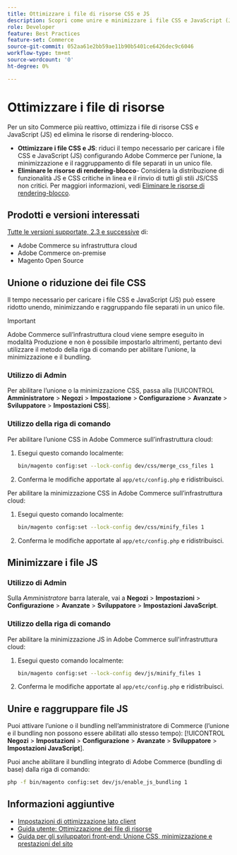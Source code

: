 ```yaml
---
title: Ottimizzare i file di risorse CSS e JS
description: Scopri come unire e minimizzare i file CSS e JavaScript (JS) per i progetti Adobe Commerce dall’amministratore o dalla riga di comando.
role: Developer
feature: Best Practices
feature-set: Commerce
source-git-commit: 052aa61e2bb59ae11b90b5401ce6426dec9c6046
workflow-type: tm+mt
source-wordcount: '0'
ht-degree: 0%

---
```


# Ottimizzare i file di risorse

Per un sito Commerce più reattivo, ottimizza i file di risorse CSS e JavaScript (JS) ed elimina le risorse di rendering-blocco.

- **Ottimizzare i file CSS e JS**: riduci il tempo necessario per caricare i file CSS e JavaScript (JS) configurando Adobe Commerce per l’unione, la minimizzazione e il raggruppamento di file separati in un unico file.
- **Eliminare le risorse di rendering-blocco**- Considera la distribuzione di funzionalità JS e CSS critiche in linea e il rinvio di tutti gli stili JS/CSS non critici. Per maggiori informazioni, vedi [Eliminare le risorse di rendering-blocco](https://web.dev/render-blocking-resources/).

## Prodotti e versioni interessati

[Tutte le versioni supportate, 2.3 e successive](../../../release/versions.md) di:

- Adobe Commerce su infrastruttura cloud
- Adobe Commerce on-premise
- Magento Open Source

## Unione o riduzione dei file CSS

Il tempo necessario per caricare i file CSS e JavaScript (JS) può essere ridotto unendo, minimizzando e raggruppando file separati in un unico file.

>[!IMPORTANT]
>
>Adobe Commerce sull’infrastruttura cloud viene sempre eseguito in modalità Produzione e non è possibile impostarlo altrimenti, pertanto devi utilizzare il metodo della riga di comando per abilitare l’unione, la minimizzazione e il bundling.

### Utilizzo di Admin

Per abilitare l’unione o la minimizzazione CSS, passa alla [!UICONTROL **Amministratore** > **Negozi** > **Impostazione** > **Configurazione** > **Avanzate** > **Sviluppatore** > **Impostazioni CSS**].

### Utilizzo della riga di comando

Per abilitare l’unione CSS in Adobe Commerce sull’infrastruttura cloud:

1. Esegui questo comando localmente:

   ```bash
   bin/magento config:set --lock-config dev/css/merge_css_files 1
   ```

1. Conferma le modifiche apportate al `app/etc/config.php` e ridistribuisci.

Per abilitare la minimizzazione CSS in Adobe Commerce sull’infrastruttura cloud:

1. Esegui questo comando localmente:

   ```bash
   bin/magento config:set --lock-config dev/css/minify_files 1
   ```

1. Conferma le modifiche apportate al `app/etc/config.php` e ridistribuisci.

## Minimizzare i file JS

### Utilizzo di Admin

Sulla *Amministratore* barra laterale, vai a **Negozi** > **Impostazioni** > **Configurazione** > **Avanzate** > **Sviluppatore** > **Impostazioni JavaScript**.

### Utilizzo della riga di comando

Per abilitare la minimizzazione JS in Adobe Commerce sull&#39;infrastruttura cloud:

1. Esegui questo comando localmente:

   ```bash
   bin/magento config:set --lock-config dev/js/minify_files 1
   ```

1. Conferma le modifiche apportate al `app/etc/config.php` e ridistribuisci.

## Unire e raggruppare file JS

Puoi attivare l’unione o il bundling nell’amministratore di Commerce (l’unione e il bundling non possono essere abilitati allo stesso tempo): [!UICONTROL **Negozi** > **Impostazioni** > **Configurazione** > **Avanzate** > **Sviluppatore** > **Impostazioni JavaScript**].

Puoi anche abilitare il bundling integrato di Adobe Commerce (bundling di base) dalla riga di comando:

```bash
php -f bin/magento config:set dev/js/enable_js_bundling 1
```

## Informazioni aggiuntive

- [Impostazioni di ottimizzazione lato client](../../../performance/configuration.md#client-side-optimization-settings)
- [Guida utente: Ottimizzazione dei file di risorse](https://docs.magento.com/user-guide/system/file-optimization.html)
- [Guida per gli sviluppatori front-end: Unione CSS, minimizzazione e prestazioni del sito](https://developer.adobe.com/commerce/frontend-core/guide/css/#css-merging-minification-and-performance)
